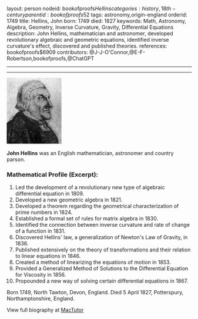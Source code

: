 layout: person
nodeid: bookofproofs$Hellins
categories: history,18th-century
parentid: bookofproofs$52
tags: astronomy,origin-england
orderid: 1749
title: Hellins, John
born: 1749
died: 1827
keywords: Math, Astronomy, Algebra, Geometry, Inverse Curvature, Gravity, Differential Equations
description: John Hellins, mathematician and astronomer, developed revolutionary algebraic and geometric equations, identified inverse curvature's effect, discovered and published theories.
references: bookofproofs$6909
contributors: @J-J-O'Connor,@E-F-Robertson,bookofproofs,@ChatGPT

---



---

![Hellins.jpg](https://github.com/bookofproofs/bookofproofs.github.io/blob/main/_sources/_assets/images/portraits/Hellins.jpg?raw=true)

**John Hellins** was an English mathematician, astronomer and country parson.

### Mathematical Profile (Excerpt):
1. Led the development of a revolutionary new type of algebraic differential equation in 1809.
2. Developed a new geometric algebra in 1821.
3. Developed a theorem regarding the geometrical characterization of prime numbers in 1824.
4. Established a formal set of rules for matrix algebra in 1830.
5. Identified the connection between inverse curvature and rate of change of a function in 1831.
6. Discovered Hellins' law, a generalization of Newton's Law of Gravity, in 1836.
7. Published extensively on the theory of transformations and their relation to linear equations in 1846. 
8. Created a method of linearizing the equations of motion in 1853. 
9. Provided a Generalized Method of Solutions to the Differential Equation for Viscosity in 1856.
10. Propounded a new way of solving certain differential equations in 1867.

Born 1749, North Tawton, Devon, England. Died 5 April 1827, Potterspury, Northamptonshire, England.

View full biography at [MacTutor](https://mathshistory.st-andrews.ac.uk/Biographies/Hellins/)
